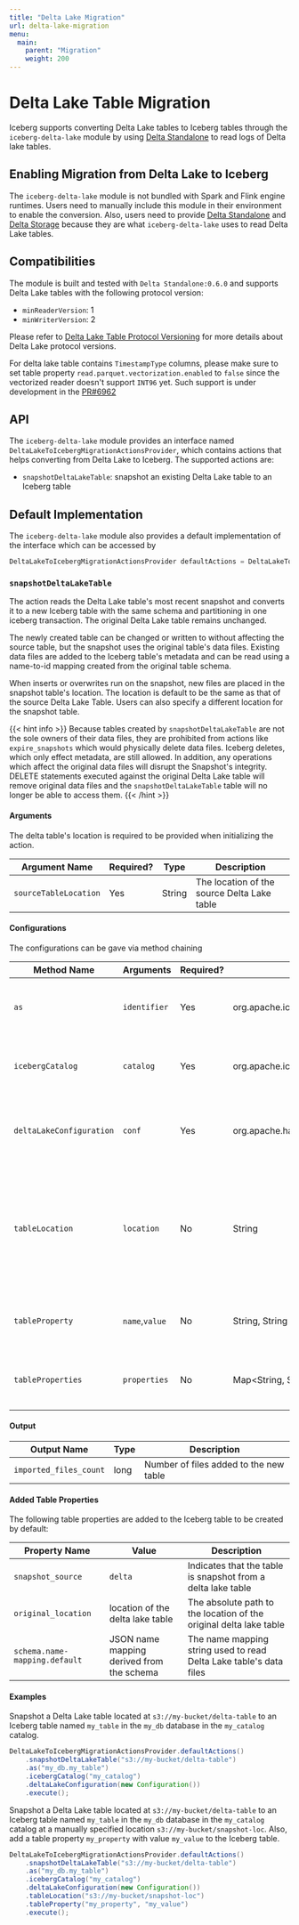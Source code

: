 ```yaml
---
title: "Delta Lake Migration"
url: delta-lake-migration
menu:
  main:
    parent: "Migration"
    weight: 200
---
```

<!--
 - Licensed to the Apache Software Foundation (ASF) under one or more
 - contributor license agreements.  See the NOTICE file distributed with
 - this work for additional information regarding copyright ownership.
 - The ASF licenses this file to You under the Apache License, Version 2.0
 - (the "License"); you may not use this file except in compliance with
 - the License.  You may obtain a copy of the License at
 -
 -   http://www.apache.org/licenses/LICENSE-2.0
 -
 - Unless required by applicable law or agreed to in writing, software
 - distributed under the License is distributed on an "AS IS" BASIS,
 - WITHOUT WARRANTIES OR CONDITIONS OF ANY KIND, either express or implied.
 - See the License for the specific language governing permissions and
 - limitations under the License.
 -->
# Delta Lake Table Migration
Iceberg supports converting Delta Lake tables to Iceberg tables through the `iceberg-delta-lake` module
by using [Delta Standalone](https://docs.delta.io/latest/delta-standalone.html) to read logs of Delta lake tables.


## Enabling Migration from Delta Lake to Iceberg
The `iceberg-delta-lake` module is not bundled with Spark and Flink engine runtimes. Users need to manually include this module in their environment to enable the conversion.
Also, users need to provide [Delta Standalone](https://github.com/delta-io/connectors/releases/tag/v0.6.0) and [Delta Storage](https://repo1.maven.org/maven2/io/delta/delta-storage/2.2.0/)
because they are what `iceberg-delta-lake` uses to read Delta Lake tables.

## Compatibilities
The module is built and tested with `Delta Standalone:0.6.0` and supports Delta Lake tables with the following protocol version:
* `minReaderVersion`: 1
* `minWriterVersion`: 2

Please refer to [Delta Lake Table Protocol Versioning](https://docs.delta.io/latest/versioning.html) for more details about Delta Lake protocol versions.

For delta lake table contains `TimestampType` columns, please make sure to set table property `read.parquet.vectorization.enabled` to `false` since the vectorized reader doesn't support `INT96` yet.
Such support is under development in the [PR#6962](https://github.com/apache/iceberg/pull/6962)

## API
The `iceberg-delta-lake` module provides an interface named `DeltaLakeToIcebergMigrationActionsProvider`, which contains actions that helps converting from Delta Lake to Iceberg.
The supported actions are:
* `snapshotDeltaLakeTable`: snapshot an existing Delta Lake table to an Iceberg table

## Default Implementation
The `iceberg-delta-lake` module also provides a default implementation of the interface which can be accessed by
```java
DeltaLakeToIcebergMigrationActionsProvider defaultActions = DeltaLakeToIcebergMigrationActionsProvider.defaultActions()
```

### `snapshotDeltaLakeTable`
The action reads the Delta Lake table's most recent snapshot and converts it to a new Iceberg table with the same schema and partitioning in one iceberg transaction.
The original Delta Lake table remains unchanged.

The newly created table can be changed or written to without affecting the source table, but the snapshot uses the original table's data files.
Existing data files are added to the Iceberg table's metadata and can be read using a name-to-id mapping created from the original table schema.

When inserts or overwrites run on the snapshot, new files are placed in the snapshot table's location. The location is default to be the same as that
of the source Delta Lake Table. Users can also specify a different location for the snapshot table.

{{< hint info >}}
Because tables created by `snapshotDeltaLakeTable` are not the sole owners of their data files, they are prohibited from
actions like `expire_snapshots` which would physically delete data files. Iceberg deletes, which only effect metadata,
are still allowed. In addition, any operations which affect the original data files will disrupt the Snapshot's
integrity. DELETE statements executed against the original Delta Lake table will remove original data files and the
`snapshotDeltaLakeTable` table will no longer be able to access them.
{{< /hint >}}

#### Arguments
The delta table's location is required to be provided when initializing the action.

| Argument Name | Required? | Type | Description |
|---------------|-----------|------|-------------|
|`sourceTableLocation` | Yes | String | The location of the source Delta Lake table | 

#### Configurations
The configurations can be gave via method chaining

| Method Name | Arguments      | Required? | Type                                       | Description                                                                                                  |
|---------------------------|----------------|-----------|--------------------------------------------|--------------------------------------------------------------------------------------------------------------|
| `as`                      | `identifier`   | Yes       | org.apache.iceberg.catalog.TableIdentifier | The identifier of the Iceberg table to be created.                                                           |
| `icebergCatalog`          | `catalog`      | Yes       | org.apache.iceberg.catalog.Catalog         | The Iceberg catalog for the Iceberg table to be created                                                      |
| `deltaLakeConfiguration`  | `conf`         | Yes       | org.apache.hadoop.conf.Configuration       | The Hadoop Configuration to access Delta Lake Table's log and datafiles                                      |
| `tableLocation`           | `location`     | No        | String                                     | The location of the Iceberg table to be created. Defaults to the same location as the given Delta Lake table |
| `tableProperty`           | `name`,`value` | No        | String, String                             | A property entry to add to the Iceberg table to be created                                                   |
| `tableProperties`         | `properties`   | No        | Map<String, String>                        | Properties to add to the the Iceberg table to be created                                                     |

#### Output
| Output Name | Type | Description |
| ------------|------|-------------|
| `imported_files_count` | long | Number of files added to the new table |

#### Added Table Properties
The following table properties are added to the Iceberg table to be created by default:

| Property Name                 | Value                                     | Description                                                        |
|-------------------------------|-------------------------------------------|--------------------------------------------------------------------|
| `snapshot_source`             | `delta`                                   | Indicates that the table is snapshot from a delta lake table       |
| `original_location`           | location of the delta lake table          | The absolute path to the location of the original delta lake table |
| `schema.name-mapping.default` | JSON name mapping derived from the schema | The name mapping string used to read Delta Lake table's data files |

#### Examples
Snapshot a Delta Lake table located at `s3://my-bucket/delta-table` to an Iceberg table named `my_table` in the `my_db` database in the `my_catalog` catalog.
```java
DeltaLakeToIcebergMigrationActionsProvider.defaultActions()
    .snapshotDeltaLakeTable("s3://my-bucket/delta-table")
    .as("my_db.my_table")
    .icebergCatalog("my_catalog")
    .deltaLakeConfiguration(new Configuration())
    .execute();
```
Snapshot a Delta Lake table located at `s3://my-bucket/delta-table` to an Iceberg table named `my_table` in the `my_db` database in the `my_catalog` catalog at a manually
specified location `s3://my-bucket/snapshot-loc`. Also, add a table property `my_property` with value `my_value` to the Iceberg table.
```java
DeltaLakeToIcebergMigrationActionsProvider.defaultActions()
    .snapshotDeltaLakeTable("s3://my-bucket/delta-table")
    .as("my_db.my_table")
    .icebergCatalog("my_catalog")
    .deltaLakeConfiguration(new Configuration())
    .tableLocation("s3://my-bucket/snapshot-loc")
    .tableProperty("my_property", "my_value")
    .execute();
```